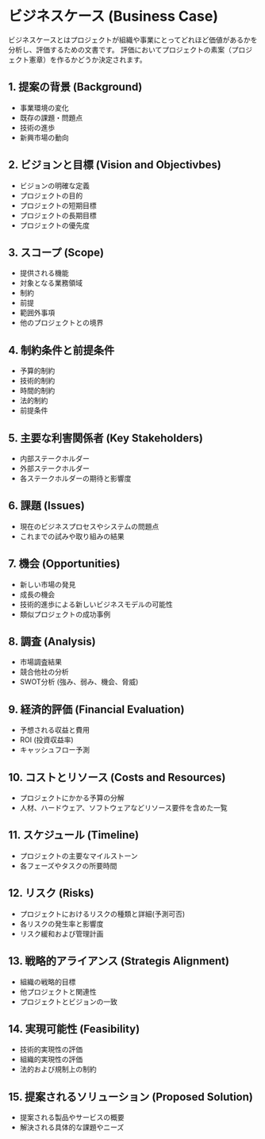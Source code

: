 # ビジネスケース (Business Case)
ビジネスケースとはプロジェクトが組織や事業にとってどれほど価値があるかを分析し、評価するための文書です。
評価においてプロジェクトの素案（プロジェクト憲章）を作るかどうか決定されます。

## 1. 提案の背景 (Background)
- 事業環境の変化
- 既存の課題・問題点
- 技術の進歩
- 新興市場の動向
     
## 2. ビジョンと目標 (Vision and Objectivbes)
- ビジョンの明確な定義
- プロジェクトの目的
- プロジェクトの短期目標
- プロジェクトの長期目標
- プロジェクトの優先度
  
## 3. スコープ (Scope)
- 提供される機能
- 対象となる業務領域
- 制約
- 前提
- 範囲外事項
- 他のプロジェクトとの境界

## 4. 制約条件と前提条件
- 予算的制約
- 技術的制約
- 時間的制約
- 法的制約
- 前提条件
  
## 5. 主要な利害関係者 (Key Stakeholders)
- 内部ステークホルダー
- 外部ステークホルダー
- 各ステークホルダーの期待と影響度
   
## 6. 課題 (Issues)
- 現在のビジネスプロセスやシステムの問題点
- これまでの試みや取り組みの結果

## 7. 機会 (Opportunities)
- 新しい市場の発見
- 成長の機会
- 技術的進歩による新しいビジネスモデルの可能性
- 類似プロジェクトの成功事例

## 8. 調査 (Analysis)
- 市場調査結果
- 競合他社の分析
- SWOT分析 (強み、弱み、機会、脅威)
  
## 9. 経済的評価 (Financial Evaluation)
- 予想される収益と費用
- ROI (投資収益率)
- キャッシュフロー予測
  
## 10. コストとリソース (Costs and Resources)
- プロジェクトにかかる予算の分解
- 人材、ハードウェア、ソフトウェアなどリソース要件を含めた一覧
  
## 11. スケジュール (Timeline)
- プロジェクトの主要なマイルストーン
- 各フェーズやタスクの所要時間

## 12. リスク (Risks)
- プロジェクトにおけるリスクの種類と詳細(予測可否)
- 各リスクの発生率と影響度
- リスク緩和および管理計画

## 13. 戦略的アライアンス (Strategis Alignment)
- 組織の戦略的目標
- 他プロジェクトと関連性
- プロジェクトとビジョンの一致

## 14. 実現可能性 (Feasibility)
- 技術的実現性の評価
- 組織的実現性の評価
- 法的および規制上の制約

## 15. 提案されるソリューション (Proposed Solution)
- 提案される製品やサービスの概要
- 解決される具体的な課題やニーズ
